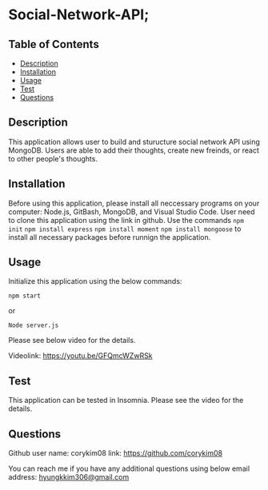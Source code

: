 # Social-Network-API;

  ## Table of Contents
  * [Description](#description)
  * [Installation](#installation)
  * [Usage](#usage)
  * [Test](#test)
  * [Questions](#questions)
  
  ## Description
  This application allows user to build and sturucture social network API using MongoDB. Users are able to add their thoughts, create new freinds, or react to other people's thoughts.
   
  ## Installation
  Before using this application, please install all neccessary programs on your computer: Node.js, GitBash, MongoDB, and Visual Studio Code. User need to clone this application using the link in github. Use the commands `npm init` `npm install express` `npm install moment` `npm install mongoose` to install all necessary packages before runnign the application.

  ## Usage
  Initialize this application using the below commands:
  
  `npm start`
  
  or 

  `Node server.js`

  Please see below video for the details.
  
  Videolink: https://youtu.be/GFQmcWZwRSk

  ## Test
  This application can be tested in Insomnia. Please see the video for the details.

  ## Questions
  Github user name: corykim08
  link: https://github.com/corykim08

  You can reach me if you have any additional questions using below email address:
    hyungkkim306@gmail.com